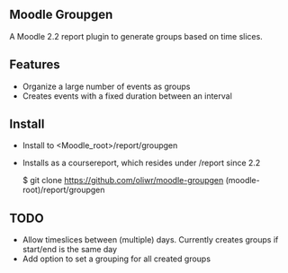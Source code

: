 ## Moodle Groupgen

A Moodle 2.2 report plugin to generate groups based on time slices.

## Features

- Organize a large number of events as groups
- Creates events with a fixed duration between an interval

## Install

- Install to <Moodle_root>/report/groupgen
- Installs as a coursereport, which resides under /report since 2.2

    $ git clone https://github.com/oliwr/moodle-groupgen (moodle-root)/report/groupgen


## TODO
- Allow timeslices between (multiple) days. Currently creates groups if start/end is the same day
- Add option to set a grouping for all created groups


